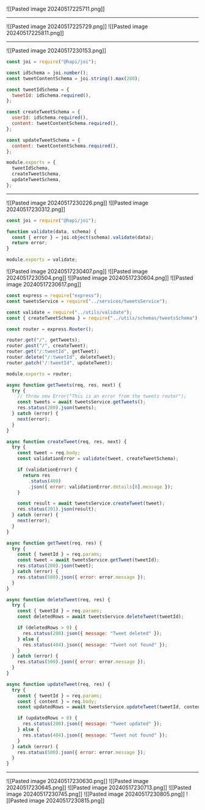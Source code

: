 ![[Pasted image 20240517225711.png]]

---
![[Pasted image 20240517225729.png]]
![[Pasted image 20240517225811.png]]

---
![[Pasted image 20240517230153.png]]
```js
const joi = require("@hapi/joi");

const idSchema = joi.number();
const tweetContentSchema = joi.string().max(280);

const tweetIdSchema = {
  tweetId: idSchema.required(),
};

const createTweetSchema = {
  userId: idSchema.required(),
  content: tweetContentSchema.required(),
};

const updateTweetSchema = {
  content: tweetContentSchema.required(),
};

module.exports = {
  tweetIdSchema,
  createTweetSchema,
  updateTweetSchema,
};

```

---
![[Pasted image 20240517230226.png]]
![[Pasted image 20240517230312.png]]
```js
const joi = require("@hapi/joi");

function validate(data, schema) {
  const { error } = joi.object(schema).validate(data);
  return error;
}

module.exports = validate;
```
![[Pasted image 20240517230407.png]]
![[Pasted image 20240517230504.png]]
![[Pasted image 20240517230604.png]]
![[Pasted image 20240517230617.png]]

```js
const express = require("express");
const tweetsService = require("../services/tweetsService");

const validate = require("../utils/validate");
const { createTweetSchema } = require("../utils/schemas/tweetsSchema");

const router = express.Router();

router.get("/", getTweets);
router.post("/", createTweet);
router.get("/:tweetId", getTweet);
router.delete("/:tweetId", deleteTweet);
router.patch("/:tweetId", updateTweet);

module.exports = router;

async function getTweets(req, res, next) {
  try {
    // throw new Error("This is an error from the tweets router");
    const tweets = await tweetsService.getTweets();
    res.status(200).json(tweets);
  } catch (error) {
    next(error);
  }
}

async function createTweet(req, res, next) {
  try {
    const tweet = req.body;
    const validationError = validate(tweet, createTweetSchema);

    if (validationError) {
      return res
        .status(400)
        .json({ error: validationError.details[0].message });
    }

    const result = await tweetsService.createTweet(tweet);
    res.status(201).json(result);
  } catch (error) {
    next(error);
  }
}

async function getTweet(req, res) {
  try {
    const { tweetId } = req.params;
    const tweet = await tweetsService.getTweet(tweetId);
    res.status(200).json(tweet);
  } catch (error) {
    res.status(500).json({ error: error.message });
  }
}

async function deleteTweet(req, res) {
  try {
    const { tweetId } = req.params;
    const deletedRows = await tweetsService.deleteTweet(tweetId);

    if (deletedRows > 0) {
      res.status(200).json({ message: "Tweet deleted" });
    } else {
      res.status(404).json({ message: "Tweet not found" });
    }
  } catch (error) {
    res.status(500).json({ error: error.message });
  }
}

async function updateTweet(req, res) {
  try {
    const { tweetId } = req.params;
    const { content } = req.body;
    const updatedRows = await tweetsService.updateTweet(tweetId, content);

    if (updatedRows > 0) {
      res.status(200).json({ message: "Tweet updated" });
    } else {
      res.status(404).json({ message: "Tweet not found" });
    }
  } catch (error) {
    res.status(500).json({ error: error.message });
  }
}

```

---
![[Pasted image 20240517230630.png]]
![[Pasted image 20240517230645.png]]
![[Pasted image 20240517230713.png]]
![[Pasted image 20240517230745.png]]
![[Pasted image 20240517230805.png]]
![[Pasted image 20240517230815.png]]
